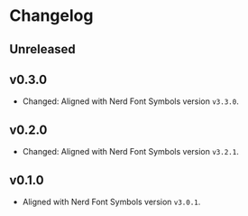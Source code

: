 # Changelog

## Unreleased

## v0.3.0

- Changed: Aligned with Nerd Font Symbols version `v3.3.0`.

## v0.2.0

- Changed: Aligned with Nerd Font Symbols version `v3.2.1`.

## v0.1.0

- Aligned with Nerd Font Symbols version `v3.0.1`.
